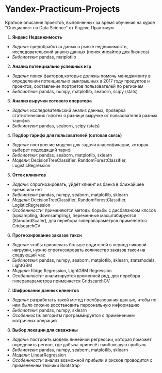 # Yandex-Practicum-Projects
Краткое описание проектов, выполненных за время обучения на курсе "Специалист по Data Science" от Яндекс Практикум

1) **Яндекс Недвижимость**
- *Задачи:* предобработка даных о рынке недвижимости, исследовательский анализ данных (поиск инсайтов для бизнеса)
- *Библиотеки:* pandas, matplotlib

2) **Анализ потенциально успешных игр**
- *Задачи:* поиск факторов,которые должны помочь менеджменту в определении потенциально выигрышных в 2017 году продуктов и проектов, составление портретов пользователей по регионам
- *Библиотеки:* pandas, numpy, matplotlib, seaborn, scipy (stats)

3) **Анализ выручки сотового оператора**
- *Задачи:* исследовательский анализ данных, проверка статистических гипотез о разнице выручке от пользователей разных тарифов
- *Библиотеки:* pandas, seaborn, scipy (stats)

4) **Подбор тарифа для пользователей (сотовая связь)**
- *Задачи:* построение модели для задачи классификации, которая выберет подходящий тариф
- *Библиотеки:* pandas, seaborn, matplotlib, sklearn
- *Модели:* DecisionTreeClassifier, RandomForestClassifier, LogisticRegression

5) **Отток клиентов**
- *Задачи:* спрогнозировать, уйдёт клиент из банка в ближайшее время или нет
- *Библиотеки:* pandas, numpy, seaborn, matplotlib, sklearn
- *Модели:* DecisionTreeClassifier, RandomForestClassifier, LogisticRegression
- *Особеннности:* применяются методы борьбы с дисбалансом клссов (upsampling, downsampling), переменные масштабируются (StandardScaler), для перебора гиперапараметров применяется GridsearchCV

6) **Прогнозирование заказов такси**
- *Задачи:* чтобы привлекать больше водителей в период пиковой нагрузки, нужно спрогнозировать количество заказов такси на следующий час
- *Библиотеки:* pandas, numpy, seaborn, matplotlib, sklearn, statsmodels, LightGBM
- *Модели:* Ridge Regression, LightGBM Regression
- *Особеннности:* анализируется временной ряд, для перебора гиперапараметров применяется GridsearchCV

7) **Шифрование данных клиентов**
- *Задачи:* разработать такой метод преобразования данных, чтобы по ним было сложно восстановить персональную информацию
- *Библиотеки:* pandas, numpy, sklearn
- *Особенности:* алгоритм программируется с применением матричных операций

8) **Выбор локации для скважины**
- *Задачи:* построить модель линейной регрессии, которая поможет определить регион, где добыча принесёт наибольшую прибыль
- *Библиотеки:* pandas, numpy, seaborn, matplotlib, sklearn
- *Модели:* LinearRegression
- *Особеннности:* анализ возможной прибыли и рисков проводится с применением техники Bootstrap



